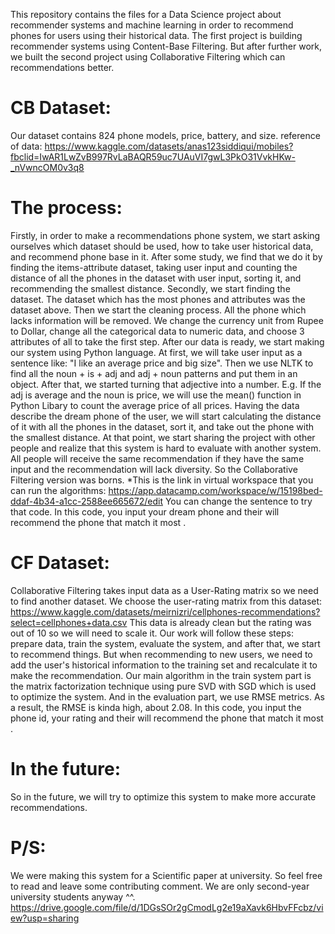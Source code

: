 This repository contains the files for a Data Science project about recommender systems and machine learning in order to recommend phones for users using their historical data. 
The first project is building recommender systems using Content-Base Filtering. But after further work, we built the second project using Collaborative Filtering which can recommendations better. 
# CB Dataset: 
Our dataset contains 824 phone models, price, battery, and size.
reference of data: https://www.kaggle.com/datasets/anas123siddiqui/mobiles?fbclid=IwAR1LwZvB997RvLaBAQR59uc7UAuVI7gwL3PkO31VvkHKw-_nVwncOM0v3q8
# The process:
Firstly, in order to make a recommendations phone system, we start asking ourselves which dataset should be used, how to take user historical data, and recommend phone base in it. After some study, we find that we do it by finding the items-attribute dataset, taking user input and counting the distance of all the phones in the dataset with user input, sorting it, and recommending the smallest distance. 
Secondly, we start finding the dataset. The dataset which has the most phones and attributes was the dataset above. Then we start the cleaning process. All the phone which lacks information will be removed. We change the currency unit from Rupee to Dollar, change all the categorical data to numeric data, and choose 3 attributes of all to take the first step.
After our data is ready, we start making our system using Python language. At first, we will take user input as a sentence like: "I like an average price and big size". Then we use NLTK to find all the noun + is + adj and adj + noun patterns and put them in an object. After that, we started turning that adjective into a number. E.g. If the adj is average and the noun is price, we will use the mean() function in Python Libary to count the average price of all prices. 
Having the data describe the dream phone of the user, we will start calculating the distance of it with all the phones in the dataset, sort it, and take out the phone with the smallest distance.
At that point, we start sharing the project with other people and realize that this system is hard to evaluate with another system. All people will receive the same recommendation if they have the same input and the recommendation will lack diversity. So the Collaborative Filtering version was borns.
*This is the link in virtual workspace that you can run the algorithms: https://app.datacamp.com/workspace/w/15198bed-ddaf-4b34-a1cc-2588ee665672/edit
You can change the sentence to try that code. In this code, you input your dream phone and their will recommend the phone that match it most . 
# CF Dataset: 
Collaborative Filtering takes input data as a User-Rating matrix so we need to find another dataset. We choose the user-rating matrix from this dataset: https://www.kaggle.com/datasets/meirnizri/cellphones-recommendations?select=cellphones+data.csv
This data is already clean but the rating was out of 10 so we will need to scale it. Our work will follow these steps: prepare data, train the system, evaluate the system, and after that, we start to recommend things. But when recommending to new users, we need to add the user's historical information to the training set and recalculate it to make the recommendation.
Our main algorithm in the train system part is the matrix factorization technique using pure SVD with SGD which is used to optimize the system. And in the evaluation part, we use RMSE metrics. As a result, the RMSE is kinda high, about 2.08.
In this code, you input the phone id, your rating and their will recommend the phone that match it most .
# In the future: 
So in the future, we will try to optimize this system to make more accurate recommendations.
# P/S:
We were making this system for a Scientific paper at university. So feel free to read and leave some contributing comment. We are only second-year university students anyway ^^.
https://drive.google.com/file/d/1DGsSOr2gCmodLg2e19aXavk6HbvFFcbz/view?usp=sharing

